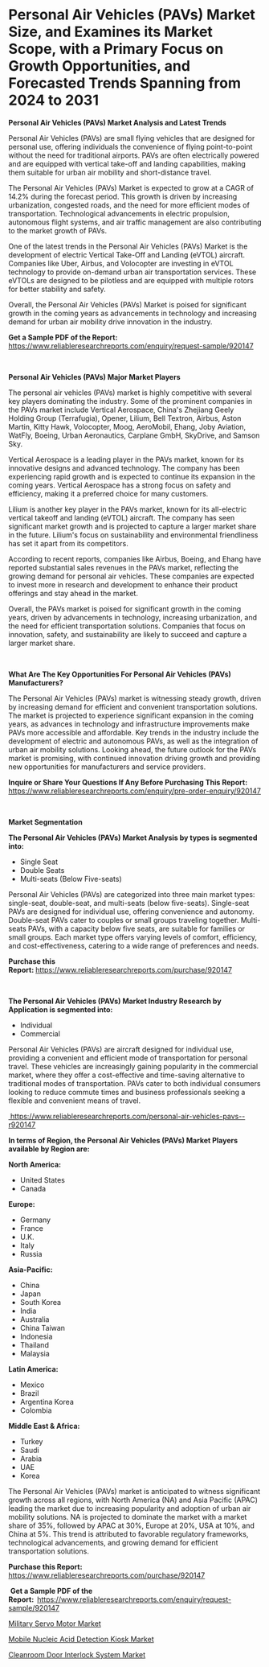 <p><h1>Personal Air Vehicles (PAVs) Market Size, and Examines its Market Scope, with a Primary Focus on Growth Opportunities, and Forecasted Trends Spanning from 2024 to 2031</h1></p><p><strong>Personal Air Vehicles (PAVs) Market Analysis and Latest Trends</strong></p>
<p><p>Personal Air Vehicles (PAVs) are small flying vehicles that are designed for personal use, offering individuals the convenience of flying point-to-point without the need for traditional airports. PAVs are often electrically powered and are equipped with vertical take-off and landing capabilities, making them suitable for urban air mobility and short-distance travel.</p><p>The Personal Air Vehicles (PAVs) Market is expected to grow at a CAGR of 14.2% during the forecast period. This growth is driven by increasing urbanization, congested roads, and the need for more efficient modes of transportation. Technological advancements in electric propulsion, autonomous flight systems, and air traffic management are also contributing to the market growth of PAVs.</p><p>One of the latest trends in the Personal Air Vehicles (PAVs) Market is the development of electric Vertical Take-Off and Landing (eVTOL) aircraft. Companies like Uber, Airbus, and Volocopter are investing in eVTOL technology to provide on-demand urban air transportation services. These eVTOLs are designed to be pilotless and are equipped with multiple rotors for better stability and safety.</p><p>Overall, the Personal Air Vehicles (PAVs) Market is poised for significant growth in the coming years as advancements in technology and increasing demand for urban air mobility drive innovation in the industry.</p></p>
<p><strong>Get a Sample PDF of the Report:&nbsp;</strong> <a href="https://www.reliableresearchreports.com/enquiry/request-sample/920147">https://www.reliableresearchreports.com/enquiry/request-sample/920147</a></p>
<p>&nbsp;</p>
<p><strong>Personal Air Vehicles (PAVs) Major Market Players</strong></p>
<p><p>The personal air vehicles (PAVs) market is highly competitive with several key players dominating the industry. Some of the prominent companies in the PAVs market include Vertical Aerospace, China's Zhejiang Geely Holding Group (Terrafugia), Opener, Lilium, Bell Textron, Airbus, Aston Martin, Kitty Hawk, Volocopter, Moog, AeroMobil, Ehang, Joby Aviation, WatFly, Boeing, Urban Aeronautics, Carplane GmbH, SkyDrive, and Samson Sky.</p><p>Vertical Aerospace is a leading player in the PAVs market, known for its innovative designs and advanced technology. The company has been experiencing rapid growth and is expected to continue its expansion in the coming years. Vertical Aerospace has a strong focus on safety and efficiency, making it a preferred choice for many customers.</p><p>Lilium is another key player in the PAVs market, known for its all-electric vertical takeoff and landing (eVTOL) aircraft. The company has seen significant market growth and is projected to capture a larger market share in the future. Lilium's focus on sustainability and environmental friendliness has set it apart from its competitors.</p><p>According to recent reports, companies like Airbus, Boeing, and Ehang have reported substantial sales revenues in the PAVs market, reflecting the growing demand for personal air vehicles. These companies are expected to invest more in research and development to enhance their product offerings and stay ahead in the market.</p><p>Overall, the PAVs market is poised for significant growth in the coming years, driven by advancements in technology, increasing urbanization, and the need for efficient transportation solutions. Companies that focus on innovation, safety, and sustainability are likely to succeed and capture a larger market share.</p></p>
<p>&nbsp;</p>
<p><strong>What Are The Key Opportunities For Personal Air Vehicles (PAVs) Manufacturers?</strong></p>
<p><p>The Personal Air Vehicles (PAVs) market is witnessing steady growth, driven by increasing demand for efficient and convenient transportation solutions. The market is projected to experience significant expansion in the coming years, as advances in technology and infrastructure improvements make PAVs more accessible and affordable. Key trends in the industry include the development of electric and autonomous PAVs, as well as the integration of urban air mobility solutions. Looking ahead, the future outlook for the PAVs market is promising, with continued innovation driving growth and providing new opportunities for manufacturers and service providers.</p></p>
<p><strong>Inquire or Share Your Questions If Any Before Purchasing This Report:</strong> <a href="https://www.reliableresearchreports.com/enquiry/pre-order-enquiry/920147">https://www.reliableresearchreports.com/enquiry/pre-order-enquiry/920147</a></p>
<p>&nbsp;</p>
<p><strong>Market Segmentation</strong></p>
<p><strong>The Personal Air Vehicles (PAVs) Market Analysis by types is segmented into:</strong></p>
<p><ul><li>Single Seat</li><li>Double Seats</li><li>Multi-seats (Below Five-seats)</li></ul></p>
<p><p>Personal Air Vehicles (PAVs) are categorized into three main market types: single-seat, double-seat, and multi-seats (below five-seats). Single-seat PAVs are designed for individual use, offering convenience and autonomy. Double-seat PAVs cater to couples or small groups traveling together. Multi-seats PAVs, with a capacity below five seats, are suitable for families or small groups. Each market type offers varying levels of comfort, efficiency, and cost-effectiveness, catering to a wide range of preferences and needs.</p></p>
<p><strong>Purchase this Report:&nbsp;</strong><a href="https://www.reliableresearchreports.com/purchase/920147">https://www.reliableresearchreports.com/purchase/920147</a></p>
<p>&nbsp;</p>
<p><strong>The Personal Air Vehicles (PAVs) Market Industry Research by Application is segmented into:</strong></p>
<p><ul><li>Individual</li><li>Commercial</li></ul></p>
<p><p>Personal Air Vehicles (PAVs) are aircraft designed for individual use, providing a convenient and efficient mode of transportation for personal travel. These vehicles are increasingly gaining popularity in the commercial market, where they offer a cost-effective and time-saving alternative to traditional modes of transportation. PAVs cater to both individual consumers looking to reduce commute times and business professionals seeking a flexible and convenient means of travel.</p></p>
<p><a href="https://www.reliableresearchreports.com/personal-air-vehicles-pavs--r920147">&nbsp;https://www.reliableresearchreports.com/personal-air-vehicles-pavs--r920147</a></p>
<p><strong>In terms of Region, the Personal Air Vehicles (PAVs) Market Players available by Region are:</strong></p>
<p>
    <p> <strong> North America: </strong>
        <ul>
            <li>United States</li>
            <li>Canada</li>
        </ul>
        </p> 
    <p> <strong> Europe: </strong>
        <ul>
            <li>Germany</li>
            <li>France</li>
            <li>U.K.</li>
            <li>Italy</li>
            <li>Russia</li>
        </ul>
        </p> 
    <p> <strong> Asia-Pacific: </strong>
        <ul>
            <li>China</li>
            <li>Japan</li>
            <li>South Korea</li>
            <li>India</li>
            <li>Australia</li>
            <li>China Taiwan</li>
            <li>Indonesia</li>
            <li>Thailand</li>
            <li>Malaysia</li>
        </ul>
        </p> 
    <p> <strong> Latin America: </strong>
        <ul>
            <li>Mexico</li>
            <li>Brazil</li>
            <li>Argentina Korea</li>
            <li>Colombia</li>
        </ul>
        </p> 
    <p> <strong> Middle East & Africa: </strong>
        <ul>
            <li>Turkey</li>
            <li>Saudi</li>
            <li>Arabia</li>
            <li>UAE</li>
            <li>Korea</li>
        </ul>
    </p>
    </p>
<p><p>The Personal Air Vehicles (PAVs) market is anticipated to witness significant growth across all regions, with North America (NA) and Asia Pacific (APAC) leading the market due to increasing popularity and adoption of urban air mobility solutions. NA is projected to dominate the market with a market share of 35%, followed by APAC at 30%, Europe at 20%, USA at 10%, and China at 5%. This trend is attributed to favorable regulatory frameworks, technological advancements, and growing demand for efficient transportation solutions.</p></p>
<p><strong>Purchase this Report: </strong><a href="https://www.reliableresearchreports.com/purchase/920147">https://www.reliableresearchreports.com/purchase/920147</a></p>
<p>&nbsp;<strong>Get a Sample PDF of the Report:&nbsp;&nbsp;</strong><a href="https://www.reliableresearchreports.com/enquiry/request-sample/920147">https://www.reliableresearchreports.com/enquiry/request-sample/920147</a></p>
<p><strong></strong></p>
<p><p><a href="https://github.com/bmorecock/Market-Research-Report-List-4/blob/main/military-servo-motor-market.md">Military Servo Motor Market</a></p><p><a href="https://github.com/Krish2023na/Market-Research-Report-List-5/blob/main/mobile-nucleic-acid-detection-kiosk-market.md">Mobile Nucleic Acid Detection Kiosk Market</a></p><p><a href="https://github.com/RickHolmes3/Market-Research-Report-List-5/blob/main/cleanroom-door-interlock-system-market.md">Cleanroom Door Interlock System Market</a></p></p>